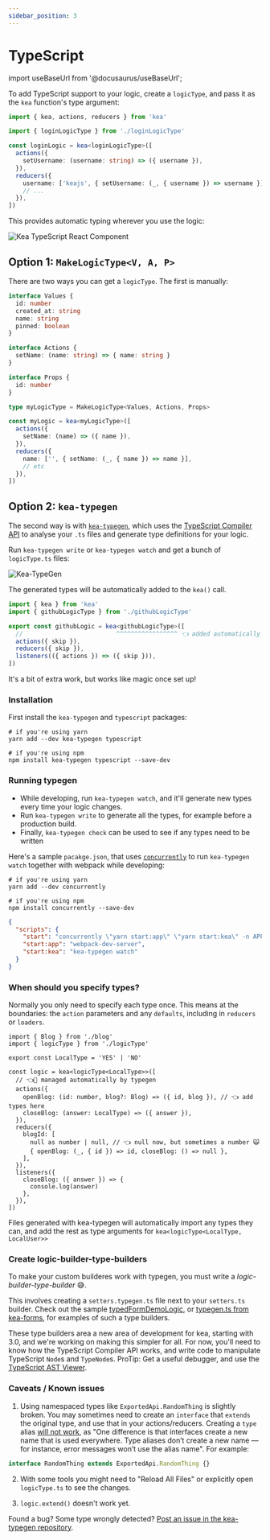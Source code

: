 ```yaml
---
sidebar_position: 3
---
```


# TypeScript

import useBaseUrl from '@docusaurus/useBaseUrl';

To add TypeScript support to your logic, create a `logicType`, and pass it as the `kea` function's type argument:

```ts
import { kea, actions, reducers } from 'kea'

import { loginLogicType } from './loginLogicType'

const loginLogic = kea<loginLogicType>([
  actions({
    setUsername: (username: string) => ({ username }),
  }),
  reducers({
    username: ['keajs', { setUsername: (_, { username }) => username }],
    // ...
  }),
])
```

This provides automatic typing wherever you use the logic:

<p><img alt="Kea TypeScript React Component" src={useBaseUrl('img/guide/typescript-using.gif')} loading="lazy" style={{ width: '100%', maxWidth: 753 }} /></p>

## Option 1: `MakeLogicType<V, A, P>`

There are two ways you can get a `logicType`. The first is manually:

```typescript
interface Values {
  id: number
  created_at: string
  name: string
  pinned: boolean
}

interface Actions {
  setName: (name: string) => { name: string }
}

interface Props {
  id: number
}

type myLogicType = MakeLogicType<Values, Actions, Props>

const myLogic = kea<myLogicType>([
  actions({
    setName: (name) => ({ name }),
  }),
  reducers({
    name: ['', { setName: (_, { name }) => name }],
    // etc
  }),
])
```

## Option 2: `kea-typegen`

The second way is with [`kea-typegen`](https://github.com/keajs/kea-typegen), which uses the [TypeScript Compiler API](https://github.com/Microsoft/TypeScript/wiki/Using-the-Compiler-API) to analyse your `.ts` files and generate type definitions for your logic.

Run `kea-typegen write` or `kea-typegen watch` and get a bunch of `logicType.ts` files:

<p><img alt="Kea-TypeGen" src="/img/blog/typescript/typegen-write.gif" loading="lazy" style={{ width: '100%', maxWidth: 766 }} /></p>

The generated types will be automatically added to the `kea()` call.

```typescript
import { kea } from 'kea'
import { githubLogicType } from './githubLogicType'

export const githubLogic = kea<githubLogicType>([
  //                          ^^^^^^^^^^^^^^^^^ 👈 added automatically
  actions({ skip }),
  reducers({ skip }),
  listeners(({ actions }) => ({ skip })),
])
```

It's a bit of extra work, but works like magic once set up!

### Installation

First install the `kea-typegen` and `typescript` packages:

```shell
# if you're using yarn
yarn add --dev kea-typegen typescript

# if you're using npm
npm install kea-typegen typescript --save-dev
```

### Running typegen

- While developing, run `kea-typegen watch`, and it'll generate new types every time your logic changes.
- Run `kea-typegen write` to generate all the types, for example before a production build.
- Finally, `kea-typegen check` can be used to see if any types need to be written

Here's a sample `pacakge.json`, that uses [`concurrently`](https://www.npmjs.com/package/concurrently)
to run `kea-typegen watch` together with webpack while developing:

```shell
# if you're using yarn
yarn add --dev concurrently

# if you're using npm
npm install concurrently --save-dev
```

```json
{
  "scripts": {
    "start": "concurrently \"yarn start:app\" \"yarn start:kea\" -n APP,KEA -c blue,green",
    "start:app": "webpack-dev-server",
    "start:kea": "kea-typegen watch"
  }
}
```

### When should you specify types?

Normally you only need to specify each type once. This means at the boundaries: the `action` parameters and 
any `defaults`, including in `reducers` or `loaders`.

```tsx
import { Blog } from './blog'
import { logicType } from './logicType'

export const LocalType = 'YES' | 'NO'

const logic = kea<logicType<LocalType>>([
  // 👈🦜 managed automatically by typegen
  actions({
    openBlog: (id: number, blog?: Blog) => ({ id, blog }), // 👈 add types here
    closeBlog: (answer: LocalType) => ({ answer }),
  }),
  reducers({
    blogId: [
      null as number | null, // 👈 null now, but sometimes a number 🙀
      { openBlog: (_, { id }) => id, closeBlog: () => null },
    ],
  }),
  listeners({
    closeBlog: ({ answer }) => {
      console.log(answer)
    },
  }),
])
```

Files generated with kea-typegen will automatically import any types they can, and add the rest as type arguments
for `kea<logicType<LocalType, LocalUser>>`

### Create logic-builder-type-builders

To make your custom builderes work with typegen, you must write a _logic-builder-type-builder_ :sweat_smile:.

This involves creating a `setters.typegen.ts` file next to your `setters.ts` builder.
Check out the sample [typedFormDemoLogic](https://github.com/keajs/kea-typegen/tree/kea-3.0/samples/typed-builder), or [typegen.ts from kea-forms](https://github.com/keajs/kea-forms/blob/kea-3.0/src/typegen.ts), for examples of such a type builders.

These type builders area a new area of development for kea, starting with 3.0, and we're working on making this simpler for all.
For now, you'll need to know how the TypeScript Compiler API works, and write code to manipulate TypeScript `Node`s and `TypeNode`s.
ProTip: Get a useful debugger, and use the [TypeScript AST Viewer](https://ts-ast-viewer.com/).

### Caveats / Known issues

1. Using namespaced types like `ExportedApi.RandomThing` is slightly broken.
   You may sometimes need to create an `interface` that `extends` the original type, and use that in your actions/reducers. 
   Creating a `type` alias [will not work](https://github.com/microsoft/TypeScript/issues/19198#issuecomment-342596525), as
   "One difference is that interfaces create a new name that is used everywhere.
   Type aliases don’t create a new name — for instance, error messages won’t use the alias name". For example:

```ts
interface RandomThing extends ExportedApi.RandomThing {}
```

2. With some tools you might need to "Reload All Files" or explicitly open `logicType.ts` to see the changes.

3. `logic.extend()` doesn't work yet.

Found a bug? Some type wrongly detected? [Post an issue in the kea-typegen repository](https://github.com/keajs/kea-typegen/issues).
